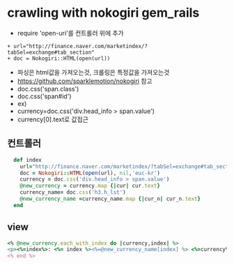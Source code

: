 
# crawling with nokogiri gem_rails
+ require 'open-uri'를 컨트롤러 위에 추가
```
+ url="http://finance.naver.com/marketindex/?tabSel=exchange#tab_section"
+ doc = Nokogiri::HTML(open(url))
```
+ 파싱은 html값을 가져오는것, 크롤링은 특정값을 가져오는것
+ https://github.com/sparklemotion/nokogiri 참고
+ doc.css('span.class')
+ doc.css('span#id')
+ ex)
+ currency=doc.css('div.head_info > span.value')
+ currency[0].text로 값접근

## 컨트롤러

```ruby
  def index
    url="http://finance.naver.com/marketindex/?tabSel=exchange#tab_section"
    doc = Nokogiri::HTML(open(url), nil,'euc-kr')
    currency = doc.css('div.head_info > span.value')
    @new_currency = currency.map {|cur| cur.text}
    currency_name= doc.css('h3.h_lst')
    @new_currency_name =currency_name.map {|cur_n| cur_n.text}
  end
```

## view

```ruby
<% @new_currency.each_with_index do |currency,index| %>
<p><%=index%>: <%= index %><%=@new_currency_name[index] %> <%=currency%></p>
<% end %>
```